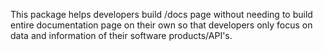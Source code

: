 This package helps developers build /docs page without needing to build entire documentation page on their own so that developers only focus on data and information of their software products/API's.

